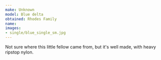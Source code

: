 ```yaml
---
make: Unknown
model: Blue delta
obtained: Rhodes Family
name:
images:
- single/blue_single_sm.jpg
---
```


Not sure where this little fellow came from, but it's well made, with heavy ripstop nylon.
